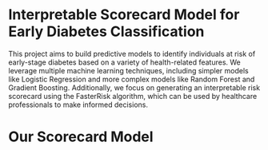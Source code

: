 # Interpretable Scorecard Model for Early Diabetes Classification

This project aims to build predictive models to identify individuals at risk of early-stage diabetes based on a variety of health-related features. We leverage multiple machine learning techniques, including simpler models like Logistic Regression and more complex models like Random Forest and Gradient Boosting. Additionally, we focus on generating an interpretable risk scorecard using the FasterRisk algorithm, which can be used by healthcare professionals to make informed decisions.

# Our Scorecard Model
